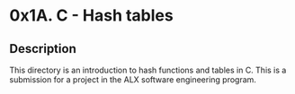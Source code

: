 # 0x1A. C - Hash tables
## Description
This directory is an introduction to hash functions and tables in C. This is a submission for a project in the ALX software engineering program.
